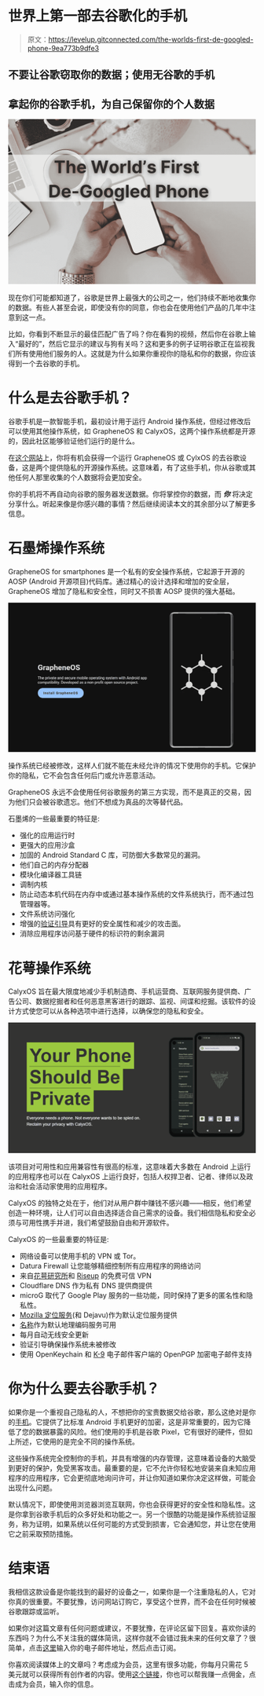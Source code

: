 # 世界上第一部去谷歌化的手机

> 原文：<https://levelup.gitconnected.com/the-worlds-first-de-googled-phone-9ea773b9dfe3>

## 不要让谷歌窃取你的数据；使用无谷歌的手机

## 拿起你的谷歌手机，为自己保留你的个人数据

[![](img/5d7af32b9b5815fab7c1ab1533d59ec0.png)](https://de-googled.com/products/degoogled-oneplus-9-lemonade-lineage-os?sca_ref=2400007.XdwJBy3bD8)

现在你们可能都知道了，谷歌是世界上最强大的公司之一，他们持续不断地收集你的数据。有些人甚至会说，即使没有你的同意，你也会在使用他们产品的几年中注意到这一点。

比如，你看到不断显示的最佳匹配广告了吗？你在看狗的视频，然后你在谷歌上输入“最好的”，然后它显示的建议与狗有关吗？这和更多的例子证明谷歌正在监视我们所有使用他们服务的人。这就是为什么如果你重视你的隐私和你的数据，你应该得到一个去谷歌的手机。

# 什么是去谷歌手机？

谷歌手机是一款智能手机，最初设计用于运行 Android 操作系统，但经过修改后可以使用其他操作系统，如 GrapheneOS 和 CalyxOS，这两个操作系统都是开源的，因此社区能够验证他们运行的是什么。

在[这个网站](https://de-googled.com/products/degoogled-oneplus-9-lemonade-lineage-os?sca_ref=2400007.XdwJBy3bD8)上，你将有机会获得一个运行 GrapheneOS 或 CylxOS 的去谷歌设备，这是两个提供隐私的开源操作系统。这意味着，有了这些手机，你从谷歌或其他任何人那里收集的个人数据将会更加安全。

你的手机将不再自动向谷歌的服务器发送数据。你将掌控你的数据，而 ***你*** 将决定分享什么。听起来像是你感兴趣的事情？然后继续阅读本文的其余部分以了解更多信息。

# 石墨烯操作系统

GrapheneOS for smartphones 是一个私有的安全操作系统，它起源于开源的 AOSP (Android 开源项目)代码库。通过精心的设计选择和增加的安全层，GrapheneOS 增加了隐私和安全性，同时又不损害 AOSP 提供的强大基础。

[![](img/bd540032c4f35e876f347edb578e6ad3.png)](https://de-googled.com/products/degoogled-oneplus-9-lemonade-lineage-os?sca_ref=2400007.XdwJBy3bD8)

操作系统已经被修改，这样人们就不能在未经允许的情况下使用你的手机。它保护你的隐私，它不会包含任何后门或允许恶意活动。

GrapheneOS 永远不会使用任何谷歌服务的第三方实现，而不是真正的交易，因为他们只会被谷歌遗忘。他们不想成为真品的次等替代品。

石墨烯的一些最重要的特征是:

*   强化的应用运行时
*   更强大的应用沙盒
*   加固的 Android Standard C 库，可防御大多数常见的漏洞。
*   他们自己的内存分配器
*   模块化编译器工具链
*   调制内核
*   防止动态本机代码在内存中或通过基本操作系统的文件系统执行，而不通过包管理器等。
*   文件系统访问强化
*   增强的[验证引导](https://source.android.com/security/verifiedboot)具有更好的安全属性和减少的攻击面。
*   消除应用程序访问基于硬件的标识符的剩余漏洞

# 花萼操作系统

CalyxOS 旨在最大限度地减少手机制造商、手机运营商、互联网服务提供商、广告公司、数据挖掘者和任何恶意黑客进行的跟踪、监视、间谍和挖掘。该软件的设计方式使您可以从各种选项中进行选择，以确保您的隐私和安全。

[![](img/ab3c6d34d65be0d84ed04f54c1da2b71.png)](https://de-googled.com/products/degoogled-oneplus-9-lemonade-lineage-os?sca_ref=2400007.XdwJBy3bD8)

该项目对可用性和应用兼容性有很高的标准，这意味着大多数在 Android 上运行的应用程序也可以在 CalyxOS 上运行良好，包括人权捍卫者、记者、律师以及政治和社会活动家使用的应用程序。

CalyxOS 的独特之处在于，他们对从用户群中赚钱不感兴趣——相反，他们希望创造一种环境，让人们可以自由选择适合自己需求的设备。我们相信隐私和安全必须与可用性携手并进，我们希望鼓励自由和开源软件。

CalyxOS 的一些最重要的特征是:

*   网络设备可以使用手机的 VPN 或 Tor。
*   Datura Firewall 让您能够精细控制所有应用程序的网络访问
*   来自[花萼研究所](https://f-droid.org/en/packages/org.calyxinstitute.vpn/)和 [Riseup](https://f-droid.org/en/packages/se.leap.riseupvpn/) 的免费可信 VPN
*   Cloudflare DNS 作为私有 DNS 提供商提供
*   microG 取代了 Google Play 服务的一些功能，同时保持了更多的匿名性和隐私性。
*   [Mozilla 定位服务](https://location.services.mozilla.com/)(和 Dejavu)作为默认定位服务提供
*   [名称](https://nominatim.org/)作为默认地理编码服务可用
*   每月自动无线安全更新
*   验证引导确保操作系统未被修改
*   使用 OpenKeychain 和 [K-9](https://k9mail.app/) 电子邮件客户端的 OpenPGP 加密电子邮件支持

# 你为什么要去谷歌手机？

如果你是一个重视自己隐私的人，不想把你的宝贵数据交给谷歌，那么这绝对是你的[手机](https://advertizing.illusive-moose.ca/action/conversion/eyJ0eXAiOiJKV1QiLCJhbGciOiJIUzI1NiJ9.eyJhZHZlcnRpemVyX2lkIjo0LCJidXNpbmVzc19pZCI6MTR9.HsZiDwJ4OuSFCrchoqqVpaE5Q-PQZgydhgI68sju4iM)。它提供了比标准 Android 手机更好的加密，这是非常重要的，因为它降低了您的数据暴露的风险。他们使用的手机是谷歌 Pixel，它有很好的硬件，但如上所述，它使用的是完全不同的操作系统。

这些操作系统完全控制你的手机，并具有增强的内存管理，这意味着设备的大脑受到更好的保护，免受黑客攻击。最重要的是，它不允许你轻松地安装来自未知应用程序的应用程序，它会更彻底地询问许可，并让你知道如果你决定这样做，可能会出现什么问题。

默认情况下，即使使用浏览器浏览互联网，你也会获得更好的安全性和隐私性。这是你拿到谷歌手机后的众多好处和功能之一。另一个很酷的功能是操作系统验证服务，称为证明，如果系统以任何可能的方式受到损害，它会通知您，并让您在使用它之前采取预防措施。

# 结束语

我相信这款设备是你能找到的最好的设备之一，如果你是一个注重隐私的人，它对你真的很重要。不要犹豫，访问网站订购它，享受这个世界，而不会在任何时候被谷歌跟踪或监听。

如果你对这篇文章有任何问题或建议，不要犹豫，在评论区留下回复。喜欢你读的东西吗？为什么不关注我的媒体简讯，这样你就不会错过我未来的任何文章了？很简单，点击[这里](https://kgabeci.medium.com/subscribe)输入你的电子邮件地址，然后点击订阅。

你喜欢阅读媒体上的文章吗？考虑成为会员，这里有很多功能，你每月只需花 5 美元就可以获得所有创作者的内容。使用[这个链接](https://kgabeci.medium.com/membership)，你也可以帮我赚一点佣金，点击成为会员，输入你的信息。